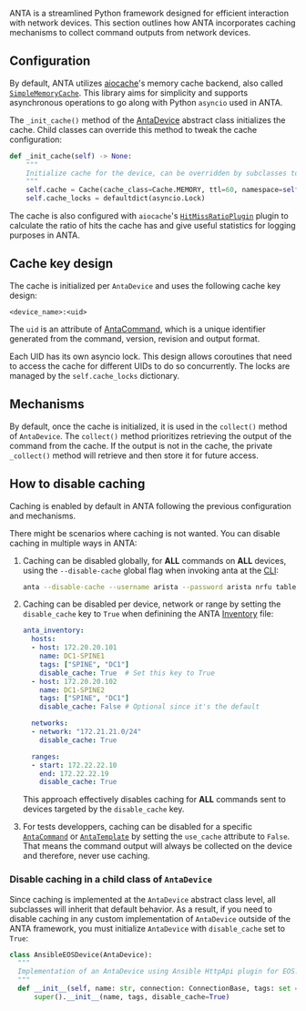 <!--
  ~ Copyright (c) 2023-2024 Arista Networks, Inc.
  ~ Use of this source code is governed by the Apache License 2.0
  ~ that can be found in the LICENSE file.
  -->

ANTA is a streamlined Python framework designed for efficient interaction with network devices. This section outlines how ANTA incorporates caching mechanisms to collect command outputs from network devices.

## Configuration

By default, ANTA utilizes [aiocache](https://github.com/aio-libs/aiocache)'s memory cache backend, also called [`SimpleMemoryCache`](https://aiocache.aio-libs.org/en/v0.12.2/caches.html#simplememorycache). This library aims for simplicity and supports asynchronous operations to go along with Python `asyncio` used in ANTA.

The `_init_cache()` method of the [AntaDevice](../advanced_usages/as-python-lib.md#antadevice-abstract-class) abstract class initializes the cache. Child classes can override this method to tweak the cache configuration:

```python
def _init_cache(self) -> None:
    """
    Initialize cache for the device, can be overridden by subclasses to manipulate how it works
    """
    self.cache = Cache(cache_class=Cache.MEMORY, ttl=60, namespace=self.name, plugins=[HitMissRatioPlugin()])
    self.cache_locks = defaultdict(asyncio.Lock)
```

The cache is also configured with `aiocache`'s [`HitMissRatioPlugin`](https://aiocache.aio-libs.org/en/v0.12.2/plugins.html#hitmissratioplugin) plugin to calculate the ratio of hits the cache has and give useful statistics for logging purposes in ANTA.

## Cache key design

The cache is initialized per `AntaDevice` and uses the following cache key design:

`<device_name>:<uid>`

The `uid` is an attribute of [AntaCommand](../advanced_usages/as-python-lib.md#antacommand-class), which is a unique identifier generated from the command, version, revision and output format.

Each UID has its own asyncio lock. This design allows coroutines that need to access the cache for different UIDs to do so concurrently. The locks are managed by the `self.cache_locks` dictionary.

## Mechanisms

By default, once the cache is initialized, it is used in the `collect()` method of `AntaDevice`. The `collect()` method prioritizes retrieving the output of the command from the cache. If the output is not in the cache, the private `_collect()` method will retrieve and then store it for future access.

## How to disable caching

Caching is enabled by default in ANTA following the previous configuration and mechanisms.

There might be scenarios where caching is not wanted. You can disable caching in multiple ways in ANTA:

1. Caching can be disabled globally, for **ALL** commands on **ALL** devices, using the `--disable-cache` global flag when invoking anta at the [CLI](../cli/overview.md#invoking-anta-cli):
    ```bash
    anta --disable-cache --username arista --password arista nrfu table
    ```
2. Caching can be disabled per device, network or range by setting the `disable_cache` key to `True` when definining the ANTA [Inventory](../usage-inventory-catalog.md#create-an-inventory-file) file:
    ```yaml
    anta_inventory:
      hosts:
      - host: 172.20.20.101
        name: DC1-SPINE1
        tags: ["SPINE", "DC1"]
        disable_cache: True  # Set this key to True
      - host: 172.20.20.102
        name: DC1-SPINE2
        tags: ["SPINE", "DC1"]
        disable_cache: False # Optional since it's the default

      networks:
      - network: "172.21.21.0/24"
        disable_cache: True

      ranges:
      - start: 172.22.22.10
        end: 172.22.22.19
        disable_cache: True
    ```
    This approach effectively disables caching for **ALL** commands sent to devices targeted by the `disable_cache` key.

3. For tests developpers, caching can be disabled for a specific [`AntaCommand`](../advanced_usages/as-python-lib.md#antacommand-class) or [`AntaTemplate`](../advanced_usages/as-python-lib.md#antatemplate-class) by setting the `use_cache` attribute to `False`. That means the command output will always be collected on the device and therefore, never use caching.

### Disable caching in a child class of `AntaDevice`

Since caching is implemented at the `AntaDevice` abstract class level, all subclasses will inherit that default behavior. As a result, if you need to disable caching in any custom implementation of `AntaDevice` outside of the ANTA framework, you must initialize `AntaDevice` with `disable_cache` set to `True`:

```python
class AnsibleEOSDevice(AntaDevice):
  """
  Implementation of an AntaDevice using Ansible HttpApi plugin for EOS.
  """
  def __init__(self, name: str, connection: ConnectionBase, tags: set = None) -> None:
      super().__init__(name, tags, disable_cache=True)
```

